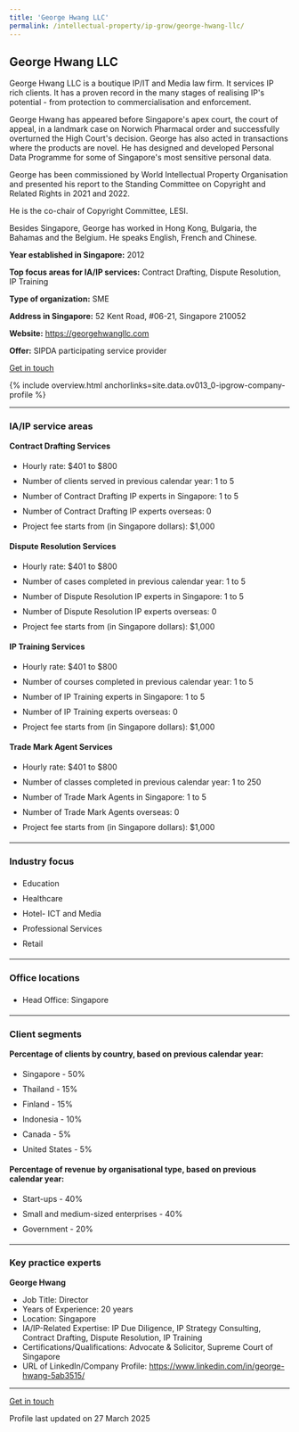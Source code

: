 ```yaml
---
title: 'George Hwang LLC'
permalink: /intellectual-property/ip-grow/george-hwang-llc/
---
```


## George Hwang LLC

George Hwang LLC is a boutique IP/IT and Media law firm. It services IP rich clients. It has a proven record in the many stages of realising IP's potential - from protection to commercialisation and enforcement.

George Hwang has appeared before Singapore's apex court, the court of appeal, in a landmark case on Norwich Pharmacal order and successfully overturned the High Court's decision. George has also acted in transactions where the products are novel. He has designed and developed Personal Data Programme for some of Singapore's most sensitive personal data.

George has been commissioned by World Intellectual Property Organisation and presented his report to the Standing Committee on Copyright and Related Rights in 2021 and 2022.

He is the co-chair of Copyright Committee, LESI.

Besides Singapore, George has worked in Hong Kong, Bulgaria, the Bahamas and the Belgium. He speaks English, French and Chinese.

<b>Year established in Singapore:</b> 2012

<b>Top focus areas for IA/IP services:</b> Contract Drafting, Dispute Resolution, IP Training

<b>Type of organization:</b> SME

<b>Address in Singapore:</b> 52 Kent Road, #06-21, Singapore 210052

<b>Website:</b> <a href='https://georgehwangllc.com'>https://georgehwangllc.com</a>

<b>Offer:</b> SIPDA participating service provider

<a class='btn' href='https://form.gov.sg/67d23eeb42a4f949badebf26' target='_blank' rel='noopener'>Get in touch</a>

{% include overview.html anchorlinks=site.data.ov013_0-ipgrow-company-profile %}

---
<a name='ip-related-service-areas'></a>
### IA/IP service areas

**Contract Drafting Services**

<ul>
<li style='line-height: 27px; margin: 0px 0px !important'>Hourly rate:  $401 to $800</li>
<li style='line-height: 27px; margin: 0px 0px !important'>Number of clients served in previous calendar year: 1 to 5</li>
<li style='line-height: 27px; margin: 0px 0px !important'>Number of Contract Drafting IP experts in Singapore: 1 to 5</li>
<li style='line-height: 27px; margin: 0px 0px !important'>Number of Contract Drafting IP experts overseas: 0</li>
<li style='line-height: 27px; margin: 0px 0px !important'>Project fee starts from (in Singapore dollars): $1,000</li>
</ul>

**Dispute Resolution Services**

<ul>
<li style='line-height: 27px; margin: 0px 0px !important'>Hourly rate:  $401 to $800</li>
<li style='line-height: 27px; margin: 0px 0px !important'>Number of cases completed in previous calendar year: 1 to 5</li>
<li style='line-height: 27px; margin: 0px 0px !important'>Number of Dispute Resolution IP experts in Singapore: 1 to 5</li>
<li style='line-height: 27px; margin: 0px 0px !important'>Number of Dispute Resolution IP experts overseas: 0</li>
<li style='line-height: 27px; margin: 0px 0px !important'>Project fee starts from (in Singapore dollars):  $1,000</li>
</ul>

**IP Training Services**

<ul>
<li style='line-height: 27px; margin: 0px 0px !important'>Hourly rate:  $401 to $800</li>
<li style='line-height: 27px; margin: 0px 0px !important'>Number of courses completed in previous calendar year: 1 to 5</li>
<li style='line-height: 27px; margin: 0px 0px !important'>Number of IP Training experts in Singapore: 1 to 5</li>
<li style='line-height: 27px; margin: 0px 0px !important'>Number of IP Training experts overseas: 0</li>
<li style='line-height: 27px; margin: 0px 0px !important'>Project fee starts from (in Singapore dollars):  $1,000</li>
</ul>

**Trade Mark Agent Services**

<ul>
<li style='line-height: 27px; margin: 0px 0px !important'>Hourly rate:  $401 to $800</li>
<li style='line-height: 27px; margin: 0px 0px !important'>Number of classes completed in previous calendar year: 1 to 250</li>
<li style='line-height: 27px; margin: 0px 0px !important'>Number of Trade Mark Agents in Singapore: 1 to 5</li>
<li style='line-height: 27px; margin: 0px 0px !important'>Number of Trade Mark Agents overseas: 0</li>
<li style='line-height: 27px; margin: 0px 0px !important'>Project fee starts from (in Singapore dollars):  $1,000</li>
</ul>

---
<a name='industry-focus'></a>
### Industry focus

<ul><li style='line-height: 27px; margin: 0px 0px !important'> Education</li><li style='line-height: 27px; margin: 0px 0px !important'>Healthcare</li><li style='line-height: 27px; margin: 0px 0px !important'>Hotel- ICT and Media</li><li style='line-height: 27px; margin: 0px 0px !important'>Professional Services</li><li style='line-height: 27px; margin: 0px 0px !important'>Retail</li></ul>

---
<a name='office-locations'></a>
### Office locations

<ul><li style='line-height: 27px; margin: 0px 0px !important'> Head Office: Singapore</li></ul>

---
<a name='client-segments'></a>
### Client segments

**Percentage of clients by country, based on previous calendar year:**

<ul><li style='line-height: 27px; margin: 0px 0px !important'> Singapore - 50%</li><li style='line-height: 27px; margin: 0px 0px !important'>Thailand - 15%</li><li style='line-height: 27px; margin: 0px 0px !important'>Finland - 15%</li><li style='line-height: 27px; margin: 0px 0px !important'>Indonesia - 10%	</li><li style='line-height: 27px; margin: 0px 0px !important'>Canada - 5%</li><li style='line-height: 27px; margin: 0px 0px !important'>United States - 5%</li></ul>

**Percentage of revenue by organisational type, based on previous calendar year:**

<ul><li style='line-height: 27px; margin: 0px 0px !important'> Start-ups - 40%</li><li style='line-height: 27px; margin: 0px 0px !important'> Small and medium-sized enterprises - 40%</li><li style='line-height: 27px; margin: 0px 0px !important'>Government - 20%</li></ul>

---
<a name='key-practice-experts'></a>
### Key practice experts

**George Hwang**

- Job Title: Director
- Years of Experience: 20 years
- Location: Singapore
- IA/IP-Related Expertise: IP Due Diligence, IP Strategy Consulting, Contract Drafting, Dispute Resolution, IP Training
- Certifications/Qualifications: Advocate & Solicitor, Supreme Court of Singapore
- URL of LinkedIn/Company Profile: <a href="https://www.linkedin.com/in/george-hwang-5ab3515/" target="_blank" rel="noopener">https://www.linkedin.com/in/george-hwang-5ab3515/</a>


---
<p>
<a class='btn' href='https://form.gov.sg/67d23eeb42a4f949badebf26' target='_blank' rel='noopener'>Get in touch</a>
</p>
Profile last updated on 27 March 2025
